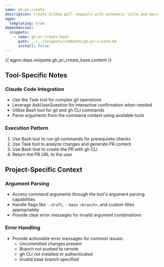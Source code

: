 ```yaml
---
name: gh-pr-create
description: Create GitHub pull requests with automatic title and description generation
agpm:
  templating: true
dependencies:
  snippets:
    - name: gh-pr-create-base
      path: ../../snippets/commands/gh-pr-create.md
      install: false
---
```


{{ agpm.deps.snippets.gh_pr_create_base.content }}

## Tool-Specific Notes

### Claude Code Integration
- Use the Task tool for complex git operations
- Leverage AskUserQuestion for interactive confirmation when needed
- Utilize Bash tool for git and gh CLI commands
- Parse arguments from the command context using available tools

### Execution Pattern
1. Use Bash tool to run git commands for prerequisite checks
2. Use Task tool to analyze changes and generate PR content
3. Use Bash tool to create the PR with gh CLI
4. Return the PR URL to the user

## Project-Specific Context

### Argument Parsing
- Access command arguments through the tool's argument parsing capabilities
- Handle flags like `--draft`, `--base <branch>`, and custom titles appropriately
- Provide clear error messages for invalid argument combinations

### Error Handling
- Provide actionable error messages for common issues:
  - Uncommitted changes present
  - Branch not pushed to remote
  - gh CLI not installed or authenticated
  - Invalid base branch specified
